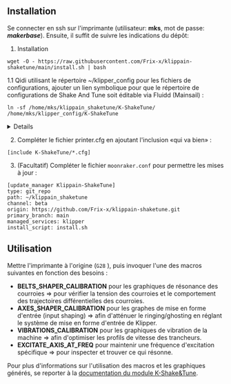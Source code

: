 ## Installation

Se connecter en ssh sur l'imprimante (utilisateur: **mks**, mot de passe: ***makerbase***). Ensuite, il suffit de suivre les indications du dépôt:

1. Installation

`wget -O - https://raw.githubusercontent.com/Frix-x/klippain-shaketune/main/install.sh | bash`

1.1 Qidi utilisant le répertoire ~/klipper_config pour les fichiers de configurations, ajouter un lien symbolique pour que le répertoire
de configurations de Shake And Tune soit éditable via Fluidd (Mainsail) :

```
ln -sf /home/mks/klippain_shaketune/K-ShakeTune/ /home/mks/klipper_config/K-ShakeTune
```

<details>

```
mks@mkspi:~$ wget -O - https://raw.githubusercontent.com/Frix-x/klippain-shaketune/main/install.sh | bash
--2023-11-28 17:17:05--  https://raw.githubusercontent.com/Frix-x/klippain-shaketune/main/install.sh
Resolving raw.githubusercontent.com (raw.githubusercontent.com)... 185.199.108.133, 185.199.109.133, 185.199.110.133, ...
Connecting to raw.githubusercontent.com (raw.githubusercontent.com)|185.199.108.133|:443... connected.
HTTP request sent, awaiting response... 200 OK
Length: 2685 (2.6K) [text/plain]
Saving to: ‘STDOUT’

-                                  100%[=============================================================>]   2.62K  --.-KB/s    in 0s

2023-11-28 17:17:05 (13.8 MB/s) - written to stdout [2685/2685]


=============================================
- Klippain Shake&Tune module install script -
=============================================

[PRE-CHECK] Klipper service found! Continuing...

[DOWNLOAD] Downloading Klippain Shake&Tune module repository...
Cloning into 'klippain_shaketune'...
remote: Enumerating objects: 258, done.
remote: Counting objects: 100% (31/31), done.
remote: Compressing objects: 100% (28/28), done.
remote: Total 258 (delta 9), reused 8 (delta 3), pack-reused 227
Receiving objects: 100% (258/258), 20.87 MiB | 1.60 MiB/s, done.
Resolving deltas: 100% (103/103), done.
[DOWNLOAD] Download complete!

[INSTALL] Linking scripts to your config directory...
[INSTALL] gcode_shell_command.py Klipper extension is already installed. Continuing...

[POST-INSTALL] Restarting Klipper...
mks@mkspi:~$

```
  
</details>

2. Compléter le fichier printer.cfg en ajoutant l'inclusion «qui va bien» :

`[include K-ShakeTune/*.cfg]`

3. (Facultatif) Compléter le fichier `moonraker.conf` pour permettre les mises à jour :

```
[update_manager Klippain-ShakeTune]
type: git_repo
path: ~/klippain_shaketune
channel: beta
origin: https://github.com/Frix-x/klippain-shaketune.git
primary_branch: main
managed_services: klipper
install_script: install.sh
```

## Utilisation

Mettre l'imprimante à l'origine (`G28` ), puis invoquer l'une des macros suivantes en fonction des besoins :

- **BELTS_SHAPER_CALIBRATION**
  pour les graphiques de résonance des courroies
  => pour vérifier la tension des courroies et le comportement des trajectoires différentielles des courroies.
- **AXES_SHAPER_CALIBRATION**
  pour les graphes de mise en forme d'entrée (input shaping)
  => afin d'atténuer le ringing/ghosting en réglant le système de mise en forme d'entrée de Klipper.
- **VIBRATIONS_CALIBRATION**
  pour les graphiques de vibration de la machine
  => afin d'optimiser les profils de vitesse des trancheurs.
- **EXCITATE_AXIS_AT_FREQ**
  pour maintenir une fréquence d'excitation spécifique
  => pour inspecter et trouver ce qui résonne.

Pour plus d'informations sur l'utilisation des macros et les graphiques générés, se reporter à la [documentation du module K-Shake&Tune](https://github.com/Frix-x/klippain-shaketune/tree/main/docs).

